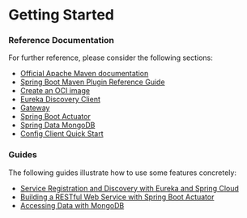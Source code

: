 # Getting Started

### Reference Documentation

For further reference, please consider the following sections:

* [Official Apache Maven documentation](https://maven.apache.org/guides/index.html)
* [Spring Boot Maven Plugin Reference Guide](https://docs.spring.io/spring-boot/docs/3.2.0/maven-plugin/reference/html/)
* [Create an OCI image](https://docs.spring.io/spring-boot/docs/3.2.0/maven-plugin/reference/html/#build-image)
* [Eureka Discovery Client](https://docs.spring.io/spring-cloud-netflix/docs/current/reference/html/#service-discovery-eureka-clients)
* [Gateway](https://docs.spring.io/spring-cloud-gateway/docs/current/reference/html/)
* [Spring Boot Actuator](https://docs.spring.io/spring-boot/docs/3.2.0/reference/htmlsingle/index.html#actuator)
* [Spring Data MongoDB](https://docs.spring.io/spring-boot/docs/3.2.0/reference/htmlsingle/index.html#data.nosql.mongodb)
* [Config Client Quick Start](https://docs.spring.io/spring-cloud-config/docs/current/reference/html/#_client_side_usage)

### Guides

The following guides illustrate how to use some features concretely:

* [Service Registration and Discovery with Eureka and Spring Cloud](https://spring.io/guides/gs/service-registration-and-discovery/)
* [Building a RESTful Web Service with Spring Boot Actuator](https://spring.io/guides/gs/actuator-service/)
* [Accessing Data with MongoDB](https://spring.io/guides/gs/accessing-data-mongodb/)

